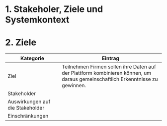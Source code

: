 # 1. Stakeholer, Ziele und Systemkontext

# 2. Ziele
|Kategorie                        |Eintrag                                                                                   |
|---------------------------------|------------------------------------------------------------------------------------------|
|Ziel                             |Teilnehmen Firmen sollen ihre Daten auf der Plattform kombinieren können, um daraus gemeinschaftlich Erkenntnisse zu gewinnen.                                                                                           |
|Stakeholder                      |                                                                                          |
|Auswirkungen auf die Stakeholder |                                                                                          |
|Einschränkungen                  |                                                                                          |
